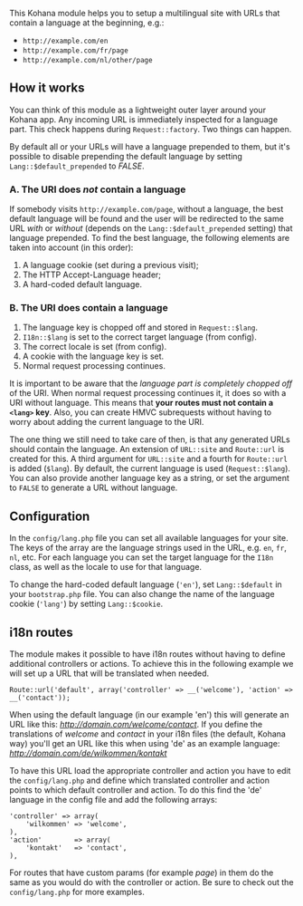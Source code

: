 This Kohana module helps you to setup a multilingual site with URLs that contain a language at the beginning, e.g.:

- `http://example.com/en`
- `http://example.com/fr/page`
- `http://example.com/nl/other/page`

How it works
------------

You can think of this module as a lightweight outer layer around your Kohana app. Any incoming URL is immediately inspected for a language part. This check happens during `Request::factory`. Two things can happen.

By default all or your URLs will have a language prepended to them, but it's possible to disable prepending the default language by setting `Lang::$default_prepended` to *FALSE*.

### A. The URI does *not* contain a language

If somebody visits `http://example.com/page`, without a language, the best default language will be found and the user will be redirected to the same URL *with* or *without* (depends on the `Lang::$default_prepended` setting) that language prepended. To find the best language, the following elements are taken into account (in this order):

1. A language cookie (set during a previous visit);
2. The HTTP Accept-Language header;
3. A hard-coded default language.

### B. The URI does contain a language

1. The language key is chopped off and stored in `Request::$lang`.
2. `I18n::$lang` is set to the correct target language (from config).
3. The correct locale is set (from config).
4. A cookie with the language key is set.
5. Normal request processing continues.

It is important to be aware that the *language part is completely chopped off* of the URI. When normal request processing continues it, it does so with a URI without language. This means that **your routes must not contain a `<lang>` key**. Also, you can create HMVC subrequests without having to worry about adding the current language to the URI.

The one thing we still need to take care of then, is that any generated URLs should contain the language. An extension of `URL::site` and `Route::url` is created for this. A third argument for `URL::site` and a fourth for `Route::url` is added (`$lang`). By default, the current language is used (`Request::$lang`). You can also provide another language key as a string, or set the argument to `FALSE` to generate a URL without language.

Configuration
-------------

In the `config/lang.php` file you can set all available languages for your site. The keys of the array are the language strings used in the URL, e.g. `en`, `fr`, `nl`, etc. For each language you can set the target language for the `I18n` class, as well as the locale to use for that language.

To change the hard-coded default language (`'en'`), set `Lang::$default` in your `bootstrap.php` file. You can also change the name of the language cookie (`'lang'`) by setting `Lang::$cookie`.

i18n routes
-----------

The module makes it possible to have i18n routes without having to define additional controllers or actions. To achieve this in the following example we will set up a URL that will be translated when needed.

	Route::url('default', array('controller' => __('welcome'), 'action' => __('contact'));

When using the default language (in our example 'en') this will generate an URL like this: *http://domain.com/welcome/contact*. If you define the translations of *welcome* and *contact* in your i18n files (the default, Kohana way) you'll get an URL like this when using 'de' as an example language: *http://domain.com/de/wilkommen/kontakt*

To have this URL load the appropriate controller and action you have to edit the `config/lang.php` and define which translated controller and action points to which default controller and action. To do this find the 'de' language in the config file and add the following arrays:

	'controller' => array(
		'wilkommen' => 'welcome',
	),
	'action'        => array(
		'kontakt'   => 'contact',
	),

For routes that have custom params (for example *page*) in them do the same as you would do with the controller or action. Be sure to check out the `config/lang.php` for more examples.